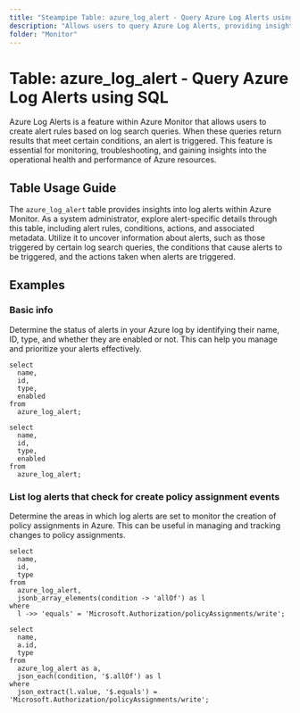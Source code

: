 ```yaml
---
title: "Steampipe Table: azure_log_alert - Query Azure Log Alerts using SQL"
description: "Allows users to query Azure Log Alerts, providing insights into the log alerts set up within their Azure resources."
folder: "Monitor"
---
```


# Table: azure_log_alert - Query Azure Log Alerts using SQL

Azure Log Alerts is a feature within Azure Monitor that allows users to create alert rules based on log search queries. When these queries return results that meet certain conditions, an alert is triggered. This feature is essential for monitoring, troubleshooting, and gaining insights into the operational health and performance of Azure resources.

## Table Usage Guide

The `azure_log_alert` table provides insights into log alerts within Azure Monitor. As a system administrator, explore alert-specific details through this table, including alert rules, conditions, actions, and associated metadata. Utilize it to uncover information about alerts, such as those triggered by certain log search queries, the conditions that cause alerts to be triggered, and the actions taken when alerts are triggered.

## Examples

### Basic info
Determine the status of alerts in your Azure log by identifying their name, ID, type, and whether they are enabled or not. This can help you manage and prioritize your alerts effectively.

```sql+postgres
select
  name,
  id,
  type,
  enabled
from
  azure_log_alert;
```

```sql+sqlite
select
  name,
  id,
  type,
  enabled
from
  azure_log_alert;
```

### List log alerts that check for create policy assignment events
Determine the areas in which log alerts are set to monitor the creation of policy assignments in Azure. This can be useful in managing and tracking changes to policy assignments.

```sql+postgres
select
  name,
  id,
  type
from
  azure_log_alert,
  jsonb_array_elements(condition -> 'allOf') as l
where
  l ->> 'equals' = 'Microsoft.Authorization/policyAssignments/write';
```

```sql+sqlite
select
  name,
  a.id,
  type
from
  azure_log_alert as a,
  json_each(condition, '$.allOf') as l
where
  json_extract(l.value, '$.equals') = 'Microsoft.Authorization/policyAssignments/write';
```